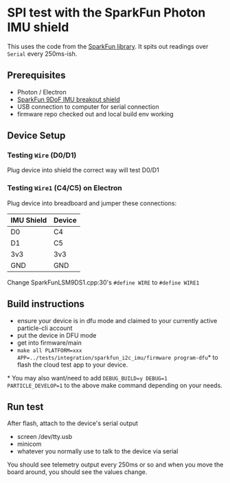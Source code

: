 # SPI test with the SparkFun Photon IMU shield

This uses the code from the [SparkFun library](https://github.com/sparkfun/Photon_IMU_Shield/commit/ccb384fa8d421d557d80189f20acbe4f6e707faf).
It spits out readings over `Serial` every 250ms-ish.

## Prerequisites

- Photon / Electron
- [SparkFun 9DoF IMU breakout shield](https://www.sparkfun.com/products/13629)
- USB connection to computer for serial connection
- firmware repo checked out and local build env working

## Device Setup

### Testing `Wire` (D0/D1)
Plug device into shield the correct way will test D0/D1

### Testing `Wire1` (C4/C5) on Electron

Plug device into breadboard and jumper these connections:

| IMU Shield     | Device      |
| :------------- | :---------- |
| D0             | C4          |
| D1             | C5          |
| 3v3            | 3v3         |
| GND            | GND         |

Change SparkFunLSM9DS1.cpp:30's `#define WIRE` to `#define WIRE1`

## Build instructions

- ensure your device is in dfu mode and claimed to your currently active
  particle-cli account
- put the device in DFU mode
- get into firmware/main
- `make all PLATFORM=xxx APP=../tests/integration/sparkfun_i2c_imu/firmware program-dfu`*
  to flash the cloud test app to your device.

\* You may also want/need to add `DEBUG_BUILD=y DEBUG=1 PARTICLE_DEVELOP=1` to
the above make command depending on your needs.

## Run test

After flash, attach to the device's serial output

- screen /dev/tty.usb<tab>
- minicom
- whatever you normally use to talk to the device via serial

You should see telemetry output every 250ms or so and when you move the board
around, you should see the values change.
